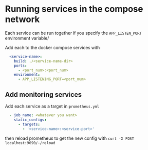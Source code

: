 # Running services in the compose network
Each service can be run together if you specify the `APP_LISTEN_PORT` environment variable/

Add each to the docker compose services with
```yaml
  <service-name>:
    build: ./<service-name-dir>
    ports:
      - <port_num>:<port_num>
    environment:
      - APP_LISTENING_PORT=<port_num>
```

## Add monitoring services
Add each service as a target in `prometheus.yml`
```yaml
  - job_name: <whatever you want>
    static_configs:
      - targets:
        - '<service-name>:<service-port>'
```

then reload prometheus to get the new config with `curl -X POST localhost:9090/-/reload`